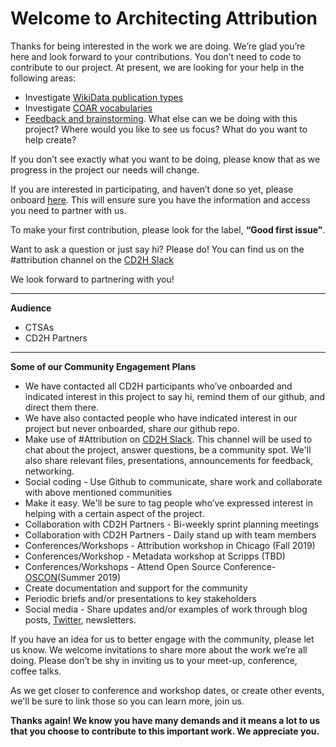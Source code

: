 # Welcome to Architecting Attribution # 

Thanks for being interested in the work we are doing. We’re glad you’re here and look forward to your contributions. You don’t need to code to contribute to our project. At present, we are looking for your help in the following areas:
 
 * Investigate [WikiData publication types](https://github.com/data2health/architecting_attribution/issues/39)
 * Investigate [COAR vocabularies](https://github.com/data2health/architecting_attribution/issues/38)
 * [Feedback and brainstorming](https://github.com/data2health/architecting_attribution/issues/42). What else can we be doing with this project? Where would you like to see us focus? What do you want to help   create? 

 If you don’t see exactly what you want to be doing, please know that as we progress in the project our needs will change. 

If you are interested in participating, and haven’t done so yet, please onboard 
[here](http://bit.ly/cd2h-onboarding-form). This will ensure sure you have the information and access you need to partner with us. 

To make your first contribution, please look for the label, **“Good first issue”**.  

Want to ask a question or just say hi? Please do! You can find us on the #attribution channel on the 
[CD2H Slack](https://cd2h.slack.com/messages)

We look forward to partnering with you!

____________
**Audience**
* CTSAs
* CD2H Partners

____________
**Some of our Community Engagement Plans**

* We have contacted all CD2H participants who’ve onboarded and indicated interest in this project to say hi, remind them of our github, and direct them there. 
* We have also contacted people who have indicated interest in our project but never onboarded, share our github repo. 
* Make use of #Attribution on [CD2H Slack](https://cd2h.slack.com/messages).  This channel will be used to chat about the project, answer questions, be a community spot. We'll also share relevant files, presentations, announcements for feedback, networking. 
* Social coding - Use Github to communicate, share work and collaborate with above mentioned communities
* Make it easy. We'll be sure to tag people who’ve expressed interest in helping with a certain aspect of the project. 
* Collaboration with CD2H Partners - Bi-weekly sprint planning meetings
* Collaboration with CD2H Partners - Daily stand up with team members
* Conferences/Workshops - Attribution workshop in Chicago (Fall 2019)
* Conferences/Workshop - Metadata workshop at Scripps (TBD)
* Conferences/Workshops - Attend Open Source Conference-[OSCON](https://conferences.oreilly.com/oscon/oscon-or)(Summer 2019)
* Create documentation and support for the community
* Periodic briefs and/or presentations to key stakeholders
* Social media  - Share updates and/or examples of work through blog posts, [Twitter](https://www.twitter.com/data2health), newsletters. 

If you have an idea for us to better engage with the community, please let us know. We welcome invitations to share more about the work we’re all doing. Please don’t be shy in inviting us to your meet-up, conference, coffee talks.

As we get closer to conference and workshop dates, or create other events, we'll be sure to link those so you can learn more, join us.

**Thanks again! We know you have many demands and it means a lot to us that you choose to contribute to this important work. We appreciate you.**
